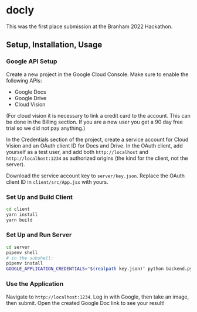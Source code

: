 # docly

This was the first place submission at the Branham 2022 Hackathon.

## Setup, Installation, Usage

### Google API Setup

Create a new project in the Google Cloud Console. Make sure to enable the following APIs:

- Google Docs
- Google Drive
- Cloud Vision

(For cloud vision it is necessary to link a credit card to the account. This can be done in the Billing section. If you are a new user you get a 90 day free trial so we did not pay anything.)

In the Credentials section of the project, create a service account for Cloud Vision and an OAuth client ID for Docs and Drive. In the OAuth client, add yourself as a test user, and add both `http://localhost` and `http://localhost:1234` as authorized origins (the kind for the client, not the server).

Download the service account key to `server/key.json`. Replace the OAuth client ID in `client/src/App.jsx` with yours.

### Set Up and Build Client

```bash
cd client
yarn install
yarn build
```

### Set Up and Run Server

```bash
cd server
pipenv shell
# in the subshell:
pipenv install
GOOGLE_APPLICATION_CREDENTIALS="$(realpath key.json)" python backend.py
```

### Use the Application

Navigate to `http://localhost:1234`. Log in with Google, then take an image, then submit. Open the created Google Doc link to see your result!
